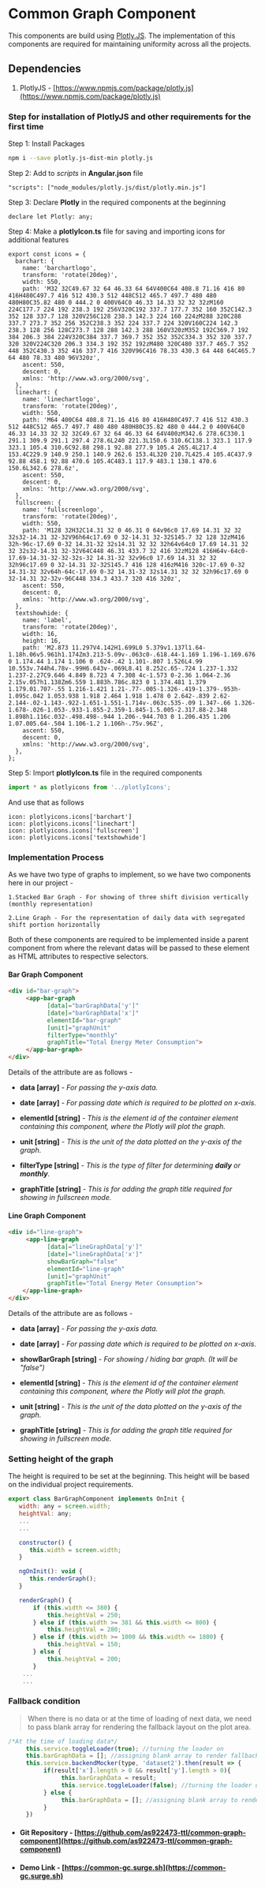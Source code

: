 # Common Graph Component
This components are build using [Plotly.JS](https://www.npmjs.com/package/plotly.js). The implementation of this components are required for maintaining uniformity across all the projects.

## Dependencies
1. PlotlyJS - [https://www.npmjs.com/package/plotly.js](https://www.npmjs.com/package/plotly.js)


### Step for installation of PlotlyJS and other requirements for the first time

Step 1:
Install Packages
```sh
npm i --save plotly.js-dist-min plotly.js
```
Step 2:
Add to *scripts* in **Angular.json** file

```
"scripts": ["node_modules/plotly.js/dist/plotly.min.js"]
```

Step 3: Declare **Plotly** in the required components at the beginning
```
declare let Plotly: any;
```

Step 4: Make a **plotlyIcon.ts** file for saving and importing icons for additional features

```
export const icons = {
  barchart: {
    name: 'barchartlogo',
    transform: 'rotate(20deg)',
    width: 550,
    path: 'M32 32C49.67 32 64 46.33 64 64V400C64 408.8 71.16 416 80 416H480C497.7 416 512 430.3 512 448C512 465.7 497.7 480 480 480H80C35.82 480 0 444.2 0 400V64C0 46.33 14.33 32 32 32zM160 224C177.7 224 192 238.3 192 256V320C192 337.7 177.7 352 160 352C142.3 352 128 337.7 128 320V256C128 238.3 142.3 224 160 224zM288 320C288 337.7 273.7 352 256 352C238.3 352 224 337.7 224 320V160C224 142.3 238.3 128 256 128C273.7 128 288 142.3 288 160V320zM352 192C369.7 192 384 206.3 384 224V320C384 337.7 369.7 352 352 352C334.3 352 320 337.7 320 320V224C320 206.3 334.3 192 352 192zM480 320C480 337.7 465.7 352 448 352C430.3 352 416 337.7 416 320V96C416 78.33 430.3 64 448 64C465.7 64 480 78.33 480 96V320z',
    ascent: 550,
    descent: 0,
    xmlns: 'http://www.w3.org/2000/svg',
  },
  linechart: {
    name: 'linechartlogo',
    transform: 'rotate(20deg)',
    width: 550,
    path: 'M64 400C64 408.8 71.16 416 80 416H480C497.7 416 512 430.3 512 448C512 465.7 497.7 480 480 480H80C35.82 480 0 444.2 0 400V64C0 46.33 14.33 32 32 32C49.67 32 64 46.33 64 64V400zM342.6 278.6C330.1 291.1 309.9 291.1 297.4 278.6L240 221.3L150.6 310.6C138.1 323.1 117.9 323.1 105.4 310.6C92.88 298.1 92.88 277.9 105.4 265.4L217.4 153.4C229.9 140.9 250.1 140.9 262.6 153.4L320 210.7L425.4 105.4C437.9 92.88 458.1 92.88 470.6 105.4C483.1 117.9 483.1 138.1 470.6 150.6L342.6 278.6z',
    ascent: 550,
    descent: 0,
    xmlns: 'http://www.w3.org/2000/svg',
  },
  fullscreen: {
    name: 'fullscreenlogo',
    transform: 'rotate(20deg)',
    width: 550,
    path: 'M128 32H32C14.31 32 0 46.31 0 64v96c0 17.69 14.31 32 32 32s32-14.31 32-32V96h64c17.69 0 32-14.31 32-32S145.7 32 128 32zM416 32h-96c-17.69 0-32 14.31-32 32s14.31 32 32 32h64v64c0 17.69 14.31 32 32 32s32-14.31 32-32V64C448 46.31 433.7 32 416 32zM128 416H64v-64c0-17.69-14.31-32-32-32s-32 14.31-32 32v96c0 17.69 14.31 32 32 32h96c17.69 0 32-14.31 32-32S145.7 416 128 416zM416 320c-17.69 0-32 14.31-32 32v64h-64c-17.69 0-32 14.31-32 32s14.31 32 32 32h96c17.69 0 32-14.31 32-32v-96C448 334.3 433.7 320 416 320z',
    ascent: 550,
    descent: 0,
    xmlns: 'http://www.w3.org/2000/svg',
  },
  textshowhide: {
    name: 'label',
    transform: 'rotate(20deg)',
    width: 16,
    height: 16,
    path: 'M2.873 11.297V4.142H1.699L0 5.379v1.137l1.64-1.18h.06v5.961h1.174Zm3.213-5.09v-.063c0-.618.44-1.169 1.196-1.169.676 0 1.174.44 1.174 1.106 0 .624-.42 1.101-.807 1.526L4.99 10.553v.744h4.78v-.99H6.643v-.069L8.41 8.252c.65-.724 1.237-1.332 1.237-2.27C9.646 4.849 8.723 4 7.308 4c-1.573 0-2.36 1.064-2.36 2.15v.057h1.138Zm6.559 1.883h.786c.823 0 1.374.481 1.379 1.179.01.707-.55 1.216-1.421 1.21-.77-.005-1.326-.419-1.379-.953h-1.095c.042 1.053.938 1.918 2.464 1.918 1.478 0 2.642-.839 2.62-2.144-.02-1.143-.922-1.651-1.551-1.714v-.063c.535-.09 1.347-.66 1.326-1.678-.026-1.053-.933-1.855-2.359-1.845-1.5.005-2.317.88-2.348 1.898h1.116c.032-.498.498-.944 1.206-.944.703 0 1.206.435 1.206 1.07.005.64-.504 1.106-1.2 1.106h-.75v.96Z',
    ascent: 550,
    descent: 0,
    xmlns: 'http://www.w3.org/2000/svg',
  },
};

```

Step 5: Import **plotlyIcon.ts** file in the required components
```javascript
import * as plotlyicons from '../plotlyIcons';
```
And use that as follows

```
icon: plotlyicons.icons['barchart'] 
icon: plotlyicons.icons['linechart']
icon: plotlyicons.icons['fullscreen']
icon: plotlyicons.icons['textshowhide']
```

### Implementation Process

As we have two type of graphs to implement, so we have two components here in our project -

``
1.Stacked Bar Graph - For showing of three shift division vertically (monthly representation)
``

``
2.Line Graph - For the representation of daily data with segregated shift portion horizontally
``

Both of these components are required to be implemented inside a parent component from where the relevant datas will be passed to these element as HTML attributes to respective selectors.

#### Bar Graph Component
```html
<div id="bar-graph">
     <app-bar-graph 
           [data]="barGraphData['y']" 
           [date]="barGraphData['x']" 
           elementId="bar-graph" 
           [unit]="graphUnit"
           filterType="monthly" 
           graphTitle="Total Energy Meter Consumption">
     </app-bar-graph>
</div>
```
Details of the attribute are as follows -
* **data [array]** - *For passing the y-axis data.*
* **date [array]** - *For passing date which is required to be plotted on x-axis.*
* **elementId [string]** - *This is the element id of the container element containing this component, where the Plotly will plot the graph.*
* **unit [string]** - *This is the unit of the data plotted on the y-axis of the graph.*

* **filterType [string]** - *This is the type of filter for determining **daily** or **monthly**.*

* **graphTitle [string]** - *This is for adding the graph title required for showing in fullscreen mode.*

#### Line Graph Component
```html
<div id="line-graph">
     <app-line-graph 
           [data]="lineGraphData['y']" 
           [date]="lineGraphData['x']" 
           showBarGraph="false"
           elementId="line-graph" 
           [unit]="graphUnit"
           graphTitle="Total Energy Meter Consumption">
    </app-line-graph>
</div>
```

Details of the attribute are as follows -
* **data [array]** - *For passing the y-axis data.*
* **date [array]** - *For passing date which is required to be plotted on x-axis.*
* **showBarGraph [string]** - *For showing / hiding bar graph. (It will be "false")*
* **elementId [string]** - *This is the element id of the container element containing this component, where the Plotly will plot the graph.*
* **unit [string]** - *This is the unit of the data plotted on the y-axis of the graph.*

* **graphTitle [string]** - *This is for adding the graph title required for showing in fullscreen mode.*


### Setting height of the graph

The height is required to be set at the beginning. This height will be based on the individual project requirements.

```javascript
export class BarGraphComponent implements OnInit {
   width: any = screen.width;
   heightVal: any;
   ...
   ...

   constructor() {
      this.width = screen.width;
   }

   ngOnInit(): void {
      this.renderGraph();
   }

   renderGraph() {
       if (this.width <= 380) {
           this.heightVal = 250;
       } else if (this.width >= 381 && this.width <= 800) {
           this.heightVal = 280;
       } else if (this.width >= 1000 && this.width <= 1800) {
           this.heightVal = 150; 
       } else {
           this.heightVal = 200;
       }
    ...
    ...
```

### Fallback condition

> When there is no data or at the time of loading of next data, we need to pass blank array for rendering the fallback layout on the plot area.

```javascript
/*At the time of loading data*/
     this.service.toggleLoader(true); //turning the loader on
     this.barGraphData = []; //assigning blank array to render fallback layout
     this.service.backendMocker(type, 'dataset2').then(result => {
          if(result['x'].length > 0 && result['y'].length > 0){
               this.barGraphData = result;
               this.service.toggleLoader(false); //turning the loader off
          } else {
               this.barGraphData = []; //assigning blank array to render fallback layout
          }
     })

```

* #### Git Repository - [https://github.com/as922473-ttl/common-graph-component](https://github.com/as922473-ttl/common-graph-component)

* #### Demo Link - [https://common-gc.surge.sh](https://common-gc.surge.sh)



